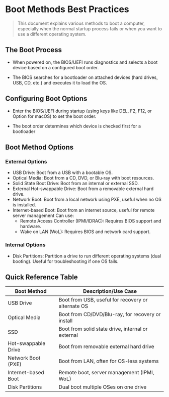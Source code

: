 # Boot Methods Best Practices

> This document explains various methods to boot a computer, especially when the normal startup process fails or when you want to use a different operating system.

## The Boot Process

- When powered on, the BIOS/UEFI runs diagnostics and selects a boot device based on a configured boot order.

- The BIOS searches for a bootloader on attached devices (hard drives, USB, CD, etc.) and executes it to load the OS.

## Configuring Boot Options

- Enter the BIOS/UEFI during startup (using keys like DEL, F2, F12, or Option for macOS) to set the boot order.

- The boot order determines which device is checked first for a bootloader

## Boot Method Options

### External Options

- USB Drive: Boot from a USB with a bootable OS.
- Optical Media: Boot from a CD, DVD, or Blu-ray with boot resources.
- Solid State Boot Drive: Boot from an internal or external SSD.
- External Hot-swappable Drive: Boot from a removable external hard drive.
- Network Boot: Boot from a local network using PXE, useful when no OS is installed.
- Internet-based Boot: Boot from an internet source, useful for remote server management Can use:
    - Remote Access Controller (IPMI/IDRAC): Requires BIOS support and hardware.
    - Wake on LAN (WoL): Requires BIOS and network card support.

### Internal Options

- Disk Partitions: Partition a drive to run different operating systems (dual booting). Useful for troubleshooting if one OS fails.

## Quick Reference Table

| **Boot Method**         | **Description/Use Case**                                      |
|-------------------------|---------------------------------------------------------------|
| USB Drive               | Boot from USB, useful for recovery or alternate OS            |
| Optical Media           | Boot from CD/DVD/Blu-ray, for recovery or install             |
| SSD                     | Boot from solid state drive, internal or external             |
| Hot-swappable Drive     | Boot from removable external hard drive                       |
| Network Boot (PXE)      | Boot from LAN, often for OS-less systems                      |
| Internet-based Boot     | Remote boot, server management (IPMI, WoL)                    |
| Disk Partitions         | Dual boot multiple OSes on one drive                          |
